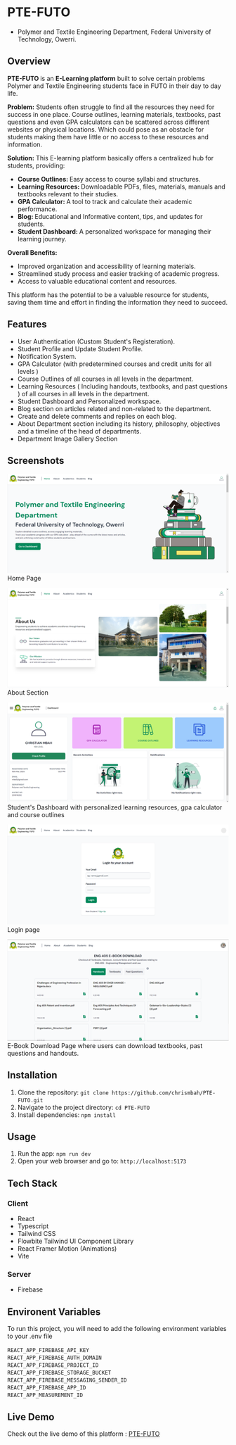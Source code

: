 # PTE-FUTO

- Polymer and Textile Engineering Department, Federal University of Technology, Owerri.

## Overview

<b>PTE-FUTO </b> is an <b>E-Learning platform</b> built to solve certain problems Polymer and Textile Engineering students face in FUTO in their day to day life.

<b>Problem:</b> Students often struggle to find all the resources they need for success in one place. Course outlines, learning materials, textbooks, past questions and even GPA calculators can be scattered across different websites or physical locations. Which could pose as an obstacle for students making them have little or no access to these resources and information.

<b>Solution:</b> This E-learning platform basically offers a centralized hub for students, providing:

- <b> Course Outlines: </b> Easy access to course syllabi and structures.
- <b> Learning Resources: </b> Downloadable PDFs, files, materials, manuals and textbooks relevant to their studies.
- <b> GPA Calculator: </b> A tool to track and calculate their academic performance.
- <b> Blog: </b> Educational and Informative content, tips, and updates for students.
- <b> Student Dashboard: </b> A personalized workspace for managing their learning journey.

<b>Overall Benefits: </b>

- Improved organization and accessibility of learning materials.
- Streamlined study process and easier tracking of academic progress.
- Access to valuable educational content and resources.

This platform has the potential to be a valuable resource for students, saving them time and effort in finding the information they need to succeed.

## Features

- User Authentication (Custom Student's Registeration).
- Student Profile and Update Student Profile.
- Notification System.
- GPA Calculator (with predetermined courses and credit units for all levels )
- Course Outlines of all courses in all levels in the department.
- Learning Resources ( Including handouts, textbooks, and past questions ) of all courses in all levels in the department.
- Student Dashboard and Personalized workspace.
- Blog section on articles related and non-related to the department.
- Create and delete comments and replies on each blog.
- About Department section including its history, philosophy, objectives and a timeline of the head of departments.
- Department Image Gallery Section

## Screenshots

![Screenshot 1](</public/img/screenshots/Screenshot (4).png>)
Home Page

![Screenshot 2](</public/img/screenshots/Screenshot (5).png>)
About Section

![Screenshot 3](</public/img/screenshots/Screenshot (11).png>)
Student's Dashboard with personalized learning resources, gpa calculator and course outlines

![Screenshot 3](</public/img/screenshots/Screenshot (13).png>)
Login page

![Screenshot 4](</public/img/screenshots/Screenshot (14).png>)
E-Book Download Page where users can download textbooks, past questions and handouts.

## Installation

1. Clone the repository: `git clone https://github.com/chrismbah/PTE-FUTO.git`
2. Navigate to the project directory: `cd PTE-FUTO`
3. Install dependencies: `npm install`

## Usage

1. Run the app: `npm run dev`
2. Open your web browser and go to: `http://localhost:5173`

## Tech Stack

### Client

- React
- Typescript
- Tailwind CSS
- Flowbite Tailwind UI Component Library
- React Framer Motion (Animations)
- Vite

### Server

- Firebase

## Environent Variables

To run this project, you will need to add the following environment variables to your .env file

`REACT_APP_FIREBASE_API_KEY` <br/>
`REACT_APP_FIREBASE_AUTH_DOMAIN` <br/>
`REACT_APP_FIREBASE_PROJECT_ID` <br/>
`REACT_APP_FIREBASE_STORAGE_BUCKET` <br/>
`REACT_APP_FIREBASE_MESSAGING_SENDER_ID` <br/>
`REACT_APP_FIREBASE_APP_ID` <br/>
`REACT_APP_MEASUREMENT_ID` <br/>

## Live Demo

Check out the live demo of this platform : [PTE-FUTO](https://pte-futo.vercel.app)
